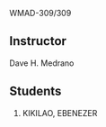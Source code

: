 <ih1>WMAD-309/309</h1>

<h2>Instructor</h2>
Dave H. Medrano

<h2>Students</h2>
<ol>
    <li>KIKILAO, EBENEZER</li>
</ol>
